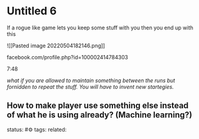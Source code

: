 # Untitled 6
If a rogue like game lets you keep some stuff with you then you end up with this

![[Pasted image 20220504182146.png]]

facebook.com/profile.php?id=100002414784303

7:48

*what if you are allowed to maintain something between the runs but fornidden to repeat the stuff. You will have to invent new startegies.*


How to make player use something else instead of what he is using already? (Machine learning?)
---
status: #⚙️ 
tags: 
related: 